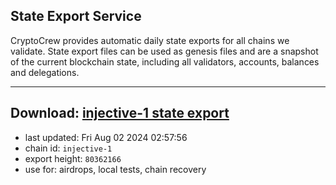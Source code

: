 ## State Export Service
CryptoCrew provides automatic daily state exports for all chains we validate. State export files can be used as genesis files and are a snapshot of the current blockchain state, including all validators, accounts, balances and delegations.

---
**Download: [injective-1 state export](https://dl-eu2.ccvalidators.com/SERVICE/injective/injective-1_export_80362166.json)**
---

- last updated: Fri Aug 02 2024 02:57:56
- chain id: `injective-1`
- export height: `80362166`
- use for: airdrops, local tests, chain recovery
